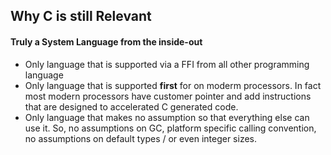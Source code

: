 ## Why C is still Relevant


#### Truly a System Language from the inside-out

* Only language that is supported via a FFI from all other programming language
* Only language that is supported **first** for on moderm processors. In fact most modern processors have customer pointer and add instructions that are designed to accelerated C generated code.
* Only language that makes no assumption so that everything else can use it. So, no assumptions on GC, platform specific calling convention, no assumptions on default types / or even integer sizes.
